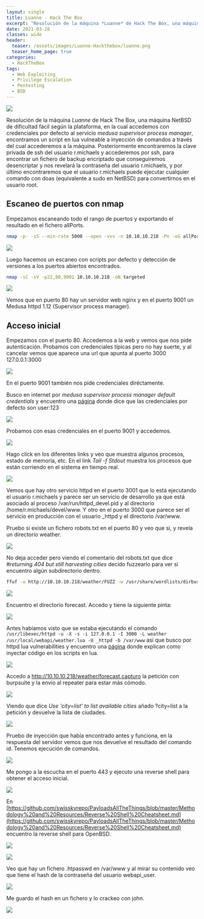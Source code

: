 ```yaml
---
layout: single
title: Luanne - Hack The Box
excerpt: "Resolución de la máquina *Luanne* de Hack The Box, una máquina NetBSD de dificultad fácil según la plataforma, en la cual accedemos con credenciales por defecto al servicio *medusa supervisor process manager*, encontramos un script en lua vulneable a inyección de comandos a través del cual accederemos a la máquina. Posteriormente encontraremos la clave privada de ssh del usuario r.michaels y accederemos por ssh, para encontrar un fichero de backup encriptado que conseguiremos desencriptar y nos revelará la contraseña del usuario r.michaels, y por último encontraremos que el usuario r.michaels puede ejecutar cualquier comando con doas (equivalente a sudo en NetBSD) para convertirnos en el usuario root."
date: 2021-03-28
classes: wide
header:
  teaser: /assets/images/Luanne-Hackthebox/luanne.png
  teaser_home_page: true
categories:
  - HackTheBox
tags:
  - Web Exploiting
  - Privilege Escalation
  - Pentesting
  - BSD
---
```


![](/assets/images/Luanne-Hackthebox/luanne.png)

Resolución de la máquina *Luanne* de Hack The Box, una máquina NetBSD de dificultad fácil según la plataforma, en la cual accedemos con credenciales por defecto al servicio *medusa supervisor process manager*, encontramos un script en lua vulneable a inyección de comandos a través del cual accederemos a la máquina. Posteriormente encontraremos la clave privada de ssh del usuario r.michaels y accederemos por ssh, para encontrar un fichero de backup encriptado que conseguiremos desencriptar y nos revelará la contraseña del usuario r.michaels, y por último encontraremos que el usuario r.michaels puede ejecutar cualquier comando con doas (equivalente a sudo en NetBSD) para convertirnos en el usuario root.

## Escaneo de puertos con nmap

Empezamos escaneando todo el rango de puertos y exportando el resultado en el fichero allPorts.

```bash
nmap -p- -sS --min-rate 5000 --open -vvv -n 10.10.10.218 -Pn -oG allPorts
```
![](/assets/images/Luanne-Hackthebox/allPorts.png)

Luego hacemos un escaneo con scripts por defecto y detección de versiones a los puertos abiertos encontrados.

```bash
nmap -sC -sV -p22,80,9001 10.10.10.218 -oN targeted
```
![](/assets/images/Luanne-Hackthebox/targeted.png)

Vemos que en puerto 80 hay un servidor web nginx y en el puerto 9001 un Medusa httpd 1.12 (Supervisor process manager).

## Acceso inicial

Empezamos con el puerto 80. Accedemos a la web y vemos que nos pide autenticación. Probamos con credenciales típicas pero no hay suerte, y al cancelar vemos que aparece una url que apunta al puerto 3000 127.0.0.1:3000

![](/assets/images/Luanne-Hackthebox/puerto80.png)

En el puerto 9001 también nos pide credenciales diréctamente.

Busco en internet por *medusa supervisor process manager default credentials* y encuentro una [página](https://readthedocs.org/projects/supervisor/downloads/pdf/latest/) donde dice que las credenciales por defecto son user:123

![](/assets/images/Luanne-Hackthebox/default.png)

Probamos con esas credenciales en el puerto 9001 y accedemos.

![](/assets/images/Luanne-Hackthebox/puerto9001.png)

Hago click en los diferentes links y veo que muestra algunos procesos, estado de memoria, etc. En el link *Tail -f Stdout* muestra los procesos que están corriendo en el sistema en tiempo real.

![](/assets/images/Luanne-Hackthebox/procesos.png)

Vemos que hay otro servicio httpd en el puerto 3001 que lo está ejecutando el usuario r.michaels y parece ser un servicio de desarrollo ya que está asociado al proceso /var/run/httpd_devel.pid y al directorio /home/r.michaels/devel/www. Y otro en el puerto 3000 que parece ser el servicio en producción con el usuario _httpd y el directorio /var/www.

Pruebo si existe un fichero robots.txt en el puerto 80 y veo que si, y revela un directorio weather.

![](/assets/images/Luanne-Hackthebox/robots.png)

No deja acceder pero viendo el comentario del robots.txt que dice *#returning 404 but still harvesting cities* decido fuzzearlo para ver si encuentro algún subdirectorio dentro.

```bash
ffuf -u http://10.10.10.218/weather/FUZZ -w /usr/share/wordlists/dirbuster/directory-list-2.3-medium.txt
```
![](/assets/images/Luanne-Hackthebox/ffuf.png)


Encuentro el directorio forecast. Accedo y tiene la siguiente pinta:

![](/assets/images/Luanne-Hackthebox/forecast.png)

Antes habíamos visto que se estaba ejecutando el comando `/usr/libexec/httpd -u -X -s -i 127.0.0.1 -I 3000 -L weather /usr/local/webapi/weather.lua -U _httpd -b /var/www` así que busco por httpd lua vulnerabilities y encuentro una [página](https://www.syhunt.com/pt/index.php?n=Articles.LuaVulnerabilities) donde explican como inyectar código en los scripts en lua.

![](/assets/images/Luanne-Hackthebox/lua.png)

Accedo a http://10.10.10.218/weather/forecast,capturo la petición con burpsuite y la envío al repeater para estar más cómodo.

![](/assets/images/Luanne-Hackthebox/burp1.png)

Viendo que dice *Use 'city=list' to list available cities* añado ?city=list a la petición y devuelve la lista de ciudades.

![](/assets/images/Luanne-Hackthebox/burp2.png)

Pruebo de inyección que había encontrado antes y funciona, en la respuesta del servidor vemos que nos devuelve el resultado del comando id. Tenemos ejecución de comandos.

![](/assets/images/Luanne-Hackthebox/id.png)

Me pongo a la escucha en el puerto 443 y ejecuto una reverse shell para obtener el acceso inicial.

![](/assets/images/Luanne-Hackthebox/nc.png)

En [https://github.com/swisskyrepo/PayloadsAllTheThings/blob/master/Methodology%20and%20Resources/Reverse%20Shell%20Cheatsheet.md](https://github.com/swisskyrepo/PayloadsAllTheThings/blob/master/Methodology%20and%20Resources/Reverse%20Shell%20Cheatsheet.md) encuentro la reverse shell para OpenBSD.

![](/assets/images/Luanne-Hackthebox/bsd.png)

![](/assets/images/Luanne-Hackthebox/shell.png)

Veo que hay un fichero .htpasswd en /var/www y al mirar su contenido veo que
tiene el hash de la contraseña del usuario webapi_user.

![](/assets/images/Luanne-Hackthebox/hash.png)

Me guardo el hash en un fichero y lo crackeo con john.

![](/assets/images/Luanne-Hackthebox/john.png)


